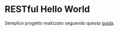 # RESTful Hello World
Semplice progetto realizzato seguendo questa [guida](https://spring.io/guides/gs/rest-service#scratch).